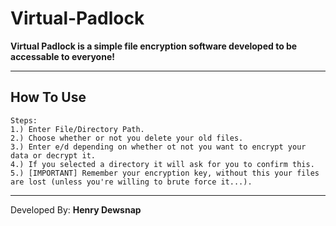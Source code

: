 # Virtual-Padlock
__Virtual Padlock is a simple file encryption software developed to be accessable to everyone!__

--- 
## How To Use
```
Steps:
1.) Enter File/Directory Path.
2.) Choose whether or not you delete your old files.
3.) Enter e/d depending on whether ot not you want to encrypt your data or decrypt it.
4.) If you selected a directory it will ask for you to confirm this.
5.) [IMPORTANT] Remember your encryption key, without this your files are lost (unless you're willing to brute force it...).
```
---
Developed By: **Henry Dewsnap**

